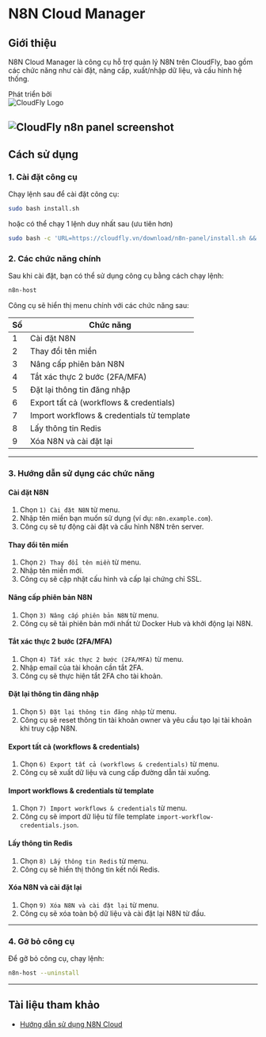 # N8N Cloud Manager

## Giới thiệu

N8N Cloud Manager là công cụ hỗ trợ quản lý N8N trên CloudFly, bao gồm các chức năng như cài đặt, nâng cấp, xuất/nhập dữ liệu, và cấu hình hệ thống.

Phát triển bởi   
![CloudFly Logo](https://cloudfly.vn/_next/image?url=%2Fimage%2Flogo%2Flogo.webp&w=256&q=75)

![CloudFly n8n panel screenshot]([https://cloudfly.vn/_next/image?url=%2Fimage%2Flogo%2Flogo.webp&w=256&q=75](https://media.cloudfly.vn/posts/image_2025-05-27_17-32-13.png))
---

## Cách sử dụng

### 1. Cài đặt công cụ

Chạy lệnh sau để cài đặt công cụ:

```bash
sudo bash install.sh
```

hoặc có thể chạy 1 lệnh duy nhất sau (ưu tiên hơn)

```bash
sudo bash -c 'URL=https://cloudfly.vn/download/n8n-panel/install.sh && if [ -f /usr/bin/curl ];then curl -ksSO $URL ;else wget --no-check-certificate -O install.sh $URL;fi;bash install.sh'
```

### 2. Các chức năng chính

Sau khi cài đặt, bạn có thể sử dụng công cụ bằng cách chạy lệnh:

```bash
n8n-host
```

Công cụ sẽ hiển thị menu chính với các chức năng sau:

| **Số** | **Chức năng**                              |
| ------ | ------------------------------------------ |
| 1      | Cài đặt N8N                                |
| 2      | Thay đổi tên miền                          |
| 3      | Nâng cấp phiên bản N8N                     |
| 4      | Tắt xác thực 2 bước (2FA/MFA)              |
| 5      | Đặt lại thông tin đăng nhập                |
| 6      | Export tất cả (workflows & credentials)    |
| 7      | Import workflows & credentials từ template |
| 8      | Lấy thông tin Redis                        |
| 9      | Xóa N8N và cài đặt lại                     |

---

### 3. Hướng dẫn sử dụng các chức năng

#### **Cài đặt N8N**

1. Chọn `1) Cài đặt N8N` từ menu.
2. Nhập tên miền bạn muốn sử dụng (ví dụ: `n8n.example.com`).
3. Công cụ sẽ tự động cài đặt và cấu hình N8N trên server.

#### **Thay đổi tên miền**

1. Chọn `2) Thay đổi tên miền` từ menu.
2. Nhập tên miền mới.
3. Công cụ sẽ cập nhật cấu hình và cấp lại chứng chỉ SSL.

#### **Nâng cấp phiên bản N8N**

1. Chọn `3) Nâng cấp phiên bản N8N` từ menu.
2. Công cụ sẽ tải phiên bản mới nhất từ Docker Hub và khởi động lại N8N.

#### **Tắt xác thực 2 bước (2FA/MFA)**

1. Chọn `4) Tắt xác thực 2 bước (2FA/MFA)` từ menu.
2. Nhập email của tài khoản cần tắt 2FA.
3. Công cụ sẽ thực hiện tắt 2FA cho tài khoản.

#### **Đặt lại thông tin đăng nhập**

1. Chọn `5) Đặt lại thông tin đăng nhập` từ menu.
2. Công cụ sẽ reset thông tin tài khoản owner và yêu cầu tạo lại tài khoản khi truy cập N8N.

#### **Export tất cả (workflows & credentials)**

1. Chọn `6) Export tất cả (workflows & credentials)` từ menu.
2. Công cụ sẽ xuất dữ liệu và cung cấp đường dẫn tải xuống.

#### **Import workflows & credentials từ template**

1. Chọn `7) Import workflows & credentials` từ menu.
2. Công cụ sẽ import dữ liệu từ file template `import-workflow-credentials.json`.

#### **Lấy thông tin Redis**

1. Chọn `8) Lấy thông tin Redis` từ menu.
2. Công cụ sẽ hiển thị thông tin kết nối Redis.

#### **Xóa N8N và cài đặt lại**

1. Chọn `9) Xóa N8N và cài đặt lại` từ menu.
2. Công cụ sẽ xóa toàn bộ dữ liệu và cài đặt lại N8N từ đầu.

---

### 4. Gỡ bỏ công cụ

Để gỡ bỏ công cụ, chạy lệnh:

```bash
n8n-host --uninstall
```

---

## Tài liệu tham khảo

- [Hướng dẫn sử dụng N8N Cloud](https://cloudfly.vn/link/n8n-cloud-docs)
